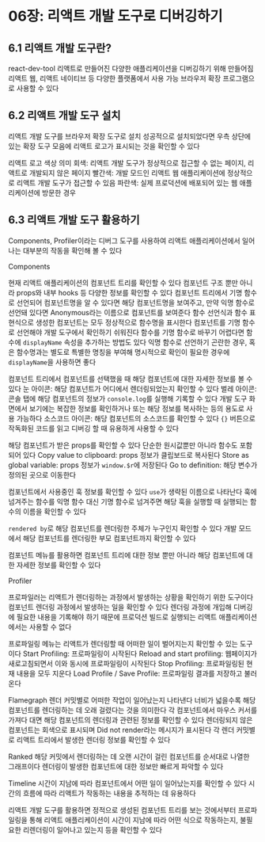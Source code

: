 # 06장: 리액트 개발 도구로 디버깅하기

## 6.1 리액트 개발 도구란?

react-dev-tool
리액트로 만들어진 다양한 애플리케이션을 디버깅하기 위해 만들어짐
리액트 웹, 리액트 네이티브 등 다양한 플랫폼에서 사용 가능
브라우저 확장 프로그램으로 사용할 수 있다

## 6.2 리액트 개발 도구 설치

리액트 개발 도구를 브라우저 확장 도구로 설치
성공적으로 설치되었다면 우측 상단에 있는 확장 도구 모음에 리액트 로고가 표시되는 것을 확인할 수 있다

리액트 로고 색상 의미
회색: 리액트 개발 도구가 정상적으로 접근할 수 없는 페이지, 리액트로 개발되지 않은 페이지
빨간색: 개발 모드인 리액트 웹 애플리케이션에 정상적으로 리액트 개발 도구가 접근할 수 있음
파란색: 실제 프로덕션에 배포되어 있는 웹 애플리케이션에 방문한 경우

## 6.3 리액트 개발 도구 활용하기

Components, Profiler이라는 디버그 도구를 사용하여 리액트 애플리케이션에서 일어나는 대부분의 작동을 확인해 볼 수 있다

Components

현재 리액트 애플리케이션의 컴포넌트 트리를 확인할 수 있다
컴포넌트 구조 뿐만 아니라 props와 내부 hooks 등 다양한 정보를 확인할 수 있다
컴포넌트 트리에서 기명 함수로 선언되어 컴포넌트명을 알 수 있다면 해당 컴포넌트명을 보여주고, 만약 익명 함수로 선언돼 있다면 Anonymous라는 이름으로 컴포넌트를 보여준다
함수 선언식과 함수 표현식으로 생성한 컴포넌트는 모두 정상적으로 함수명을 표시한다
컴포넌트를 기명 함수로 선언해야 개발 도구에서 확인하기 쉬워진다
함수를 기명 함수로 바꾸기 어렵다면 함수에 `displayName` 속성을 추가하는 방법도 있다
익명 함수로 선언하기 곤란한 경우, 혹은 함수명과는 별도로 특별한 명칭을 부여해 명시적으로 확인이 필요한 경우에 `displayName`을 사용하면 좋다

컴포넌트 트리에서 컴포넌트를 선택했을 때 해당 컴포넌트에 대한 자세한 정보를 볼 수 있다
눈 아이콘: 해당 컴포넌트가 어디에서 렌더링되었는지 확인할 수 있다
벌레 아이콘: 콘솔 탭에 해당 컴포넌트의 정보가 `console.log`를 실행해 기록할 수 있다
개발 도구 화면에서 보기에는 복잡한 정보를 확인하거나 또는 해당 정보를 복사하는 등의 용도로 사용 가능하다
소스코드 아이콘: 해당 컴포넌트의 소스코드를 확인할 수 있다
`{}` 버튼으로 작독화된 코드를 읽고 디버깅 할 때 유용하게 사용할 수 있다

해당 컴포넌트가 받은 props를 확인할 수 있다
단순한 원시값뿐만 아니라 함수도 포함되어 있다
Copy value to clipboard: props 정보가 클립보드로 복사된다
Store as global variable: props 정보가 `window.$r`에 저장된다
Go to definition: 해당 변수가 정의된 곳으로 이동한다

컴포넌트에서 사용중인 훅 정보를 확인할 수 있다
`use`가 생략된 이름으로 나타난다
훅에 넘겨주는 함수를 익명 함수 대신 기명 함수로 넘겨주면 해당 훅을 실행할 때 실행되는 함수의 이름을 확인할 수 있다

`rendered by`로 해당 컴포넌트를 렌더링한 주체가 누구인지 확인할 수 있다
개발 모드에서 해당 컴포넌트를 렌더링한 부모 컴포넌트까지 확인할 수 있다

컴포넌트 메뉴를 활용하면 컴포넌트 트리에 대한 정보 뿐만 아니라 해당 컴포넌트에 대한 자세한 정보를 확인할 수 있다

Profiler

프로파일러는 리액트가 렌더링하는 과정에서 발생하는 상황을 확인하기 위한 도구이다
컴포넌트 렌더링 과정에서 발생하는 일을 확인할 수 있다
렌더링 과정에 개입해 디버깅에 필요한 내용을 기록해야 하기 때문에 프로덕션 빌드로 실행되는 리액트 애플리케이션에서는 사용할 수 없다

프로파일링 메뉴는 리액트가 렌더링할 때 어떠한 일이 벌어지는지 확인할 수 있는 도구이다
Start Profiling: 프로파일링이 시작된다
Reload and start profiling: 웹페이지가 새로고침되면서 이와 동시에 프로파일링이 시작된다
Stop Profiling: 프로파일링된 현재 내용을 모두 지운다
Load Profile / Save Profile: 프로파일링 결과를 저장하고 불러온다

Flamegraph
렌더 커밋별로 어떠한 작업이 일어났는지 나타낸다
너비가 넓을수록 해당 컴포넌트를 렌더링하는 데 오래 걸렸다는 것을 의미한다
각 컴포넌트에서 마우스 커서를 가져다 대면 해당 컴포넌트의 렌더링과 관련된 정보를 확인할 수 있다
렌더링되지 않은 컴포넌트는 회색으로 표시되며 Did not render라는 메시지가 표시된다
각 렌더 커밋별로 리액트 트리에서 발생한 렌더링 정보를 확인할 수 있다

Ranked
해당 커밋에서 렌더링하는 데 오랜 시간이 걸린 컴포넌트를 순서대로 나열한 그래프이다
렌더링이 발생한 컴포넌트에 대한 정보만 빠르게 파악할 수 있다

Timeline
시간이 지남에 따라 컴포넌트에서 어떤 일이 일어났는지를 확인할 수 있다
시간의 흐름에 따라 리액트가 작동하는 내용을 추적하는 데 유용하다

리액트 개발 도구를 활용하면 정적으로 생성된 컴포넌트 트리를 보는 것에서부터 프로파일링을 통해 리액트 애플리케이션이 시간이 지남에 따라 어떤 식으로 작동하는지, 불필요한 리렌더링이 일어나고 있는지 등을 확인할 수 있다

